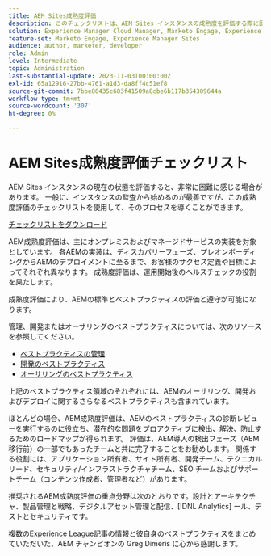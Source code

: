 ```yaml
---
title: AEM Sites成熟度評価
description: このチェックリストは、AEM Sites インスタンスの成熟度を評価する際に回答する必要がある主な質問の概要を示します。
solution: Experience Manager Cloud Manager, Marketo Engage, Experience Manager Sites
feature-set: Marketo Engage, Experience Manager Sites
audience: author, marketer, developer
role: Admin
level: Intermediate
topic: Administration
last-substantial-update: 2023-11-03T00:00:00Z
exl-id: 65a12916-27bb-4761-a1d3-da8ff4c51ef8
source-git-commit: 7bbe86435c683f41509a8cbe6b117b354309644a
workflow-type: tm+mt
source-wordcount: '307'
ht-degree: 0%

---
```


# AEM Sites成熟度評価チェックリスト

AEM Sites インスタンスの現在の状態を評価すると、非常に困難に感じる場合があります。 一般に、インスタンスの監査から始めるのが最善ですが、この成熟度評価のチェックリストを使用して、そのプロセスを導くことができます。

[チェックリストをダウンロード](assets/AEM-Sites-Maturity-Assessment.xlsx)

AEM成熟度評価は、主にオンプレミスおよびマネージドサービスの実装を対象としています。 各AEMの実装は、ディスカバリーフェーズ、プレオンボーディングからAEMのデプロイメントに至るまで、お客様のサクセス定義や目標によってそれぞれ異なります。 成熟度評価は、運用開始後のヘルスチェックの役割を果たします。

成熟度評価により、AEMの標準とベストプラクティスの評価と遵守が可能になります。

管理、開発またはオーサリングのベストプラクティスについては、次のリソースを参照してください。

* [ ベストプラクティスの管理 ](https://experienceleague.adobe.com/docs/experience-manager-65/administering/bestpractices/administer-best-practices.html?lang=ja)
* [ 開発のベストプラクティス ](https://experienceleague.adobe.com/docs/experience-manager-65/developing/bestpractices/best-practices.html?lang=ja)
* [ オーサリングのベストプラクティス ](https://experienceleague.adobe.com/docs/experience-manager-65/authoring/authoring/best-practices.html?lang=ja)

上記のベストプラクティス領域のそれぞれには、AEMのオーサリング、開発およびデプロイに関するさらなるベストプラクティスも含まれています。

ほとんどの場合、AEM成熟度評価は、AEMのベストプラクティスの診断レビューを実行するのに役立ち、潜在的な問題をプロアクティブに検出、解決、防止するためのロードマップが得られます。 評価は、AEM導入の検出フェーズ（AEM移行前）の一部でもあったチームと共に完了することをお勧めします。 関係する役割には、アプリケーション所有者、サイト所有者、開発チーム、テクニカルリード、セキュリティ/インフラストラクチャチーム、SEO チームおよびサポートチーム（コンテンツ作成者、管理者など）があります。

推奨されるAEM成熟度評価の重点分野は次のとおりです。設計とアーキテクチャ、製品管理と戦略、デジタルアセット管理と配信、[!DNL Analytics] ール、テストとセキュリティです。

複数のExperience League記事の情報と彼自身のベストプラクティスをまとめていただいた、AEM チャンピオンの Greg Dimeris に心から感謝します。
